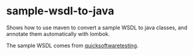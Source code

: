 # sample-wsdl-to-java

Shows how to use maven to convert a sample WSDL to java classes, and annotate them automatically with lombok.

The sample WSDL comes from [quicksoftwaretesting](https://cleverbuilder.com/articles/wsdl/).
